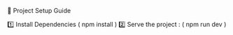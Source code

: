 🚀 Project Setup Guide

1️⃣ Install Dependencies
    ( npm install ) 
 2️⃣ Serve the project :
    ( npm run dev ) 

